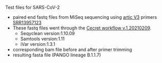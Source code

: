Test files for SARS-CoV-2

* paired end fastq files from MiSeq sequencing using [artic V3](https://github.com/artic-network/artic-ncov2019) primers [SRR13957123](https://www.ncbi.nlm.nih.gov/sra/?term=SRR13957123)
* These fastq files went through the [Cecret workflow v.1.20210209](https://github.com/UPHL-BioNGS/Cecret). 
  * Seqyclean version:1.10.09
  * Samtools version:1.11
  * iVar version:1.3.1
* corresponding bam file before and after primer trimming
* resulting fasta file (PANGO lineage B.1.1.7)
